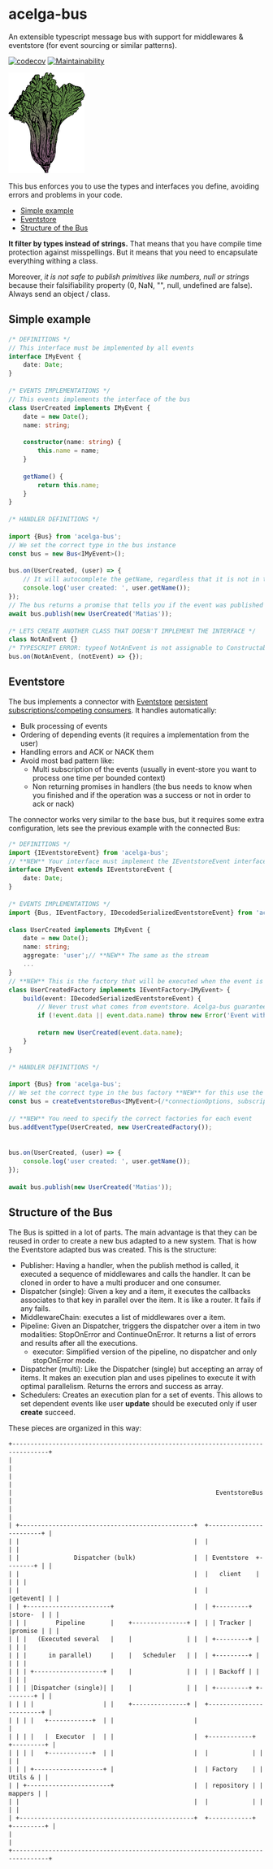 # acelga-bus
An extensible typescript message bus with support for middlewares & eventstore (for event sourcing or similar patterns).

[![codecov](https://codecov.io/gh/DavidBM/acelga-bus/branch/master/graph/badge.svg)](https://codecov.io/gh/DavidBM/acelga-bus) [![Maintainability](https://api.codeclimate.com/v1/badges/7fc4998d666a07395802/maintainability)](https://codeclimate.com/github/DavidBM/acelga-bus/maintainability)

<img src="img/acelga.png">

This bus enforces you to use the types and interfaces you define, avoiding errors and problems in your code. 

<!-- MarkdownTOC autolink="true" autoanchor="true" -->

- [Simple example](#simple-example)
- [Eventstore](#eventstore)
- [Structure of the Bus](#structure-of-the-bus)

<!-- /MarkdownTOC -->

**It filter by types instead of strings.** That means that you have compile time protection against misspellings. But it means that you need to encapsulate everything withing a class. 

Moreover, *it is not safe to publish primitives like numbers, null or strings* because their falsifiability property (0, NaN, "", null, undefined are false). Always send an object / class.

<a id="simple-example"></a>
## Simple example

```typescript
/* DEFINITIONS */
// This interface must be implemented by all events
interface IMyEvent {
    date: Date;
}

/* EVENTS IMPLEMENTATIONS */
// This events implements the interface of the bus
class UserCreated implements IMyEvent {
    date = new Date();
    name: string;

    constructor(name: string) {
        this.name = name;
    }

    getName() {
        return this.name;
    }
}

/* HANDLER DEFINITIONS */

import {Bus} from 'acelga-bus';
// We set the correct type in the bus instance
const bus = new Bus<IMyEvent>();

bus.on(UserCreated, (user) => {
    // It will autocomplete the getName, regardless that it is not in the interface
    console.log('user created: ', user.getName());
});
// The bus returns a promise that tells you if the event was published successfully
await bus.publish(new UserCreated('Matias'));

/* LETS CREATE ANOTHER CLASS THAT DOESN'T IMPLEMENT THE INTERFACE */
class NotAnEvent {}
/* TYPESCRIPT ERROR: typeof NotAnEvent is not assignable to Constructable<IMyEvent>*/
bus.on(NotAnEvent, (notEvent) => {});
```

<a id="eventstore"></a>
## Eventstore

The bus implements a connector with [Eventstore](https://eventstore.org/) [persistent subscriptions/competing consumers](https://eventstore.org/docs/http-api/competing-consumers/index.html). It handles automatically:

 - Bulk processing of events
 - Ordering of depending events (it requires a implementation from the user)
 - Handling errors and ACK or NACK them
 - Avoid most bad pattern like:
     + Multi subscription of the events (usually in event-store you want to process one time per bounded context)
     + Non returning promises in handlers (the bus needs to know when you finished and if the operation was a success or not in order to ack or nack)

The connector works very similar to the base bus, but it requires some extra configuration, lets see the previous example with the connected Bus:

```typescript
/* DEFINITIONS */
import {IEventstoreEvent} from 'acelga-bus';
// **NEW** Your interface must implement the IEventstoreEvent interface
interface IMyEvent extends IEventstoreEvent {
    date: Date;
}

/* EVENTS IMPLEMENTATIONS */
import {Bus, IEventFactory, IDecodedSerializedEventstoreEvent} from 'acelga-bus';

class UserCreated implements IMyEvent {
    date = new Date();
    name: string;
    aggregate: 'user';// **NEW** The same as the stream
    ...
}
// **NEW** This is the factory that will be executed when the event is retrieved by Eventstore
class UserCreatedFactory implements IEventFactory<IMyEvent> {
    build(event: IDecodedSerializedEventstoreEvent) {
        // Never trust what comes from eventstore. Acelga-bus guarantees some attributes, but not the data content
        if (!event.data || event.data.name) throw new Error('Event without name');

        return new UserCreated(event.data.name);
    }
}

/* HANDLER DEFINITIONS */

import {Bus} from 'acelga-bus';
// We set the correct type in the bus factory **NEW** for this use the factory function
const bus = createEventstoreBus<IMyEvent>(/*connectionOptions, subscriptions*/);

// **NEW** You need to specify the correct factories for each event
bus.addEventType(UserCreated, new UserCreatedFactory());


bus.on(UserCreated, (user) => {
    console.log('user created: ', user.getName());
});

await bus.publish(new UserCreated('Matias'));
```

<a id="structure-of-the-bus"></a>
## Structure of the Bus

The Bus is spitted in a lot of parts. The main advantage is that they can be reused in order to create a new bus adapted to a new system. That is how the Eventstore adapted bus was created. This is the structure:

- Publisher: Having a handler, when the publish method is called, it executed a sequence of middlewares and calls the handler. It can be cloned in order to have a multi producer and one consumer.
- Dispatcher (single): Given a key and a item, it executes the callbacks associates to that key in parallel over the item. It is like a router. It fails if any fails.
- MiddlewareChain: executes a list of middlewares over a item.
- Pipeline: Given an Dispatcher, triggers the dispatcher over a item in two modalities: StopOnError and ContinueOnError. It returns a list of errors and results after all the executions.
    + executor: Simplified version of the pipeline, no dispatcher and only stopOnError mode.
- Dispatcher (multi): Like the Dispatcher (single) but accepting an array of items. It makes an execution plan and uses pipelines to execute it with optimal parallelism. Returns the errors and success as array.
- Schedulers: Creates an execution plan for a set of events. This allows to set dependent events like user **update** should be executed only if user **create** succeed.

These pieces are organized in this way:

```
+--------------------------------------------------------------------------------+
|                                                                                |
|                                                                                |
|                                                        EventstoreBus           |
|                                                                                |
| +------------------------------------------------+  +------------------------+ |
| |                                                |  |                        | |
| |               Dispatcher (bulk)                |  | Eventstore  +--------+ | |
| |                                                |  |   client    |        | | |
| |                                                |  |             |getevent| | |
| | +-----------------------+                      |  | +---------+ |store-  | | |
| | |        Pipeline       |    +---------------+ |  | | Tracker | |promise | | |
| | |   (Executed several   |    |               | |  | +---------+ |        | | |
| | |      in parallel)     |    |   Scheduler   | |  | +---------+ |        | | |
| | | +-------------------+ |    |               | |  | | Backoff | |        | | |
| | | |Dispatcher (single)| |    |               | |  | +---------+ +--------+ | |
| | | |                   | |    +---------------+ |  +------------------------+ |
| | | |   +------------+  | |                      |                             |
| | | |   |  Executor  |  | |                      |  +------------+ +---------+ |
| | | |   +------------+  | |                      |  |            | |         | |
| | | +-------------------+ |                      |  | Factory    | | Utils & | |
| | +-----------------------+                      |  | repository | | mappers | |
| |                                                |  |            | |         | |
| +------------------------------------------------+  +------------+ +---------+ |
|                                                                                |
+--------------------------------------------------------------------------------+
```
